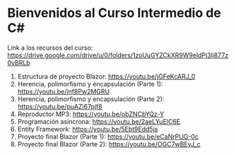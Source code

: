 # Bienvenidos al Curso Intermedio de C#

Link a los recursos del curso: https://drive.google.com/drive/u/0/folders/1zoUuGYZCkXR9W9eldPj3lj877z0yBRLb

1. Estructura de proyecto Blazor:
https://youtu.be/jGFeKcARJ_0
2. Herencia, polimorfismo y encapsulación (Parte 1):
https://youtu.be/jnf8Pw2MGRU
3. Herencia, polimorfismo y encapsulación (Parte 2):
https://youtu.be/puAZi67pjf8
4. Reproductor MP3:
https://youtu.be/obZNCbYQz-Y
5. Programación asíncrona:
https://youtu.be/2aeLYuElC6E
6. Entity Framework:
https://youtu.be/5Ebt9Edd5js
7. Proyecto final Blazor (Parte 1):
https://youtu.be/eCaNrPUG-0c
8. Proyecto final Blazor (Parte 2):
https://youtu.be/OGC7wBEyJ_c
